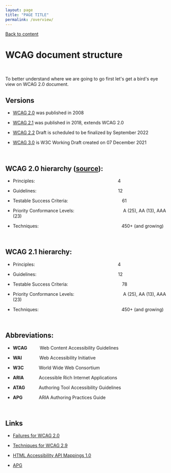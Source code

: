```yaml
---
layout: page
title: "PAGE TITLE"
permalink: /overview/
---
```

<link rel="stylesheet" href="/assets/css/style.css?v=07f9abc06ad55cffb2433692575c223659db012e" media="screen"><link rel="stylesheet" href="/css/style.css">
<a class="back-link" href="https://shoshiko.github.io">Back to content</a>
   
<div class="inner" markdown="1">

# WCAG document structure

&nbsp; 

To better understand where we are going to go first let's  get a bird's eye view on WCAG 2.0 document.

## Versions

- [WCAG 2.0](https://www.w3.org/TR/WCAG20/) was published in 2008

- [WCAG 2.1](https://www.w3.org/TR/WCAG21/) was published in 2018, extends WCAG 2.0

- [WCAG 2.2](https://www.w3.org/TR/WCAG22/) Draft is scheduled to be finalized by September 2022

- [WCAG 3.0](https://www.w3.org/TR/wcag-3.0/) is W3C Working Draft created on 07 December 2021

&nbsp; 

## WCAG 2.0 hierarchy ([source](https://www.audioeye.com/post/web-content-accessibility-guidelines/)):

* Principles: &nbsp; &nbsp; &nbsp; &nbsp; &nbsp; &nbsp; &nbsp; &nbsp; &nbsp; &nbsp; &nbsp; &nbsp; &nbsp; &nbsp; &nbsp; &nbsp; &nbsp; &nbsp; &nbsp; &nbsp; &nbsp; &nbsp; &nbsp; &nbsp; &nbsp; &nbsp; &nbsp; &nbsp;&nbsp; &nbsp; &nbsp; &nbsp; &nbsp; 4
  
* Guidelines: &nbsp; &nbsp; &nbsp; &nbsp; &nbsp; &nbsp; &nbsp; &nbsp; &nbsp; &nbsp; &nbsp; &nbsp; &nbsp; &nbsp; &nbsp; &nbsp; &nbsp; &nbsp; &nbsp; &nbsp; &nbsp; &nbsp; &nbsp; &nbsp; &nbsp; &nbsp; &nbsp; &nbsp; &nbsp; &nbsp; &nbsp; &nbsp; 12
  
* Testable Success Criteria:&nbsp; &nbsp; &nbsp; &nbsp; &nbsp; &nbsp; &nbsp; &nbsp; &nbsp; &nbsp;&nbsp;&nbsp;&nbsp;&nbsp;&nbsp;&nbsp;&nbsp;&nbsp;&nbsp;&nbsp;&nbsp;&nbsp;&nbsp;&nbsp;&nbsp;&nbsp;&nbsp;&nbsp;&nbsp;&nbsp;&nbsp;&nbsp;&nbsp;&nbsp;61
  
* Priority Conformance Levels:&nbsp; &nbsp; &nbsp; &nbsp;&nbsp;&nbsp;&nbsp;&nbsp;&nbsp;&nbsp;&nbsp;&nbsp;&nbsp;&nbsp;&nbsp;&nbsp;&nbsp;&nbsp;&nbsp;&nbsp;&nbsp;&nbsp;&nbsp;&nbsp;&nbsp;&nbsp;&nbsp;&nbsp;&nbsp;&nbsp;&nbsp;&nbsp;&nbsp;&nbsp;&nbsp;&nbsp;A (25), AA (13), AAA (23)
  
* Techniques: &nbsp; &nbsp; &nbsp; &nbsp; &nbsp; &nbsp; &nbsp; &nbsp; &nbsp; &nbsp; &nbsp; &nbsp; &nbsp; &nbsp; &nbsp; &nbsp; &nbsp; &nbsp; &nbsp; &nbsp; &nbsp; &nbsp; &nbsp; &nbsp; &nbsp; &nbsp; &nbsp; &nbsp; &nbsp; &nbsp; &nbsp; &nbsp; &nbsp;450+ (and growing)
  
&nbsp; 

## WCAG 2.1 hierarchy:

* Principles: &nbsp; &nbsp; &nbsp; &nbsp; &nbsp; &nbsp; &nbsp; &nbsp; &nbsp; &nbsp; &nbsp; &nbsp; &nbsp; &nbsp; &nbsp; &nbsp; &nbsp; &nbsp; &nbsp; &nbsp; &nbsp; &nbsp; &nbsp; &nbsp; &nbsp; &nbsp; &nbsp; &nbsp;&nbsp; &nbsp; &nbsp; &nbsp; &nbsp; 4
  
* Guidelines: &nbsp; &nbsp; &nbsp; &nbsp; &nbsp; &nbsp; &nbsp; &nbsp; &nbsp; &nbsp; &nbsp; &nbsp; &nbsp; &nbsp; &nbsp; &nbsp; &nbsp; &nbsp; &nbsp; &nbsp; &nbsp; &nbsp; &nbsp; &nbsp; &nbsp; &nbsp; &nbsp; &nbsp; &nbsp; &nbsp; &nbsp; &nbsp; 12
  
* Testable Success Criteria:&nbsp; &nbsp; &nbsp; &nbsp; &nbsp; &nbsp; &nbsp; &nbsp; &nbsp;&nbsp;&nbsp;&nbsp;&nbsp;&nbsp;&nbsp;&nbsp;&nbsp;&nbsp;&nbsp;&nbsp;&nbsp;&nbsp;&nbsp;&nbsp;&nbsp;&nbsp;&nbsp;&nbsp;&nbsp;&nbsp;&nbsp;&nbsp;&nbsp;&nbsp; 78
  
* Priority Conformance Levels:&nbsp; &nbsp; &nbsp; &nbsp;&nbsp;&nbsp;&nbsp;&nbsp;&nbsp;&nbsp;&nbsp;&nbsp;&nbsp;&nbsp;&nbsp;&nbsp;&nbsp;&nbsp;&nbsp;&nbsp;&nbsp;&nbsp;&nbsp;&nbsp;&nbsp;&nbsp;&nbsp;&nbsp;&nbsp;&nbsp;&nbsp;&nbsp;&nbsp;&nbsp;&nbsp;&nbsp;A (25), AA (13), AAA (23)
  
* Techniques: &nbsp; &nbsp; &nbsp; &nbsp; &nbsp; &nbsp; &nbsp; &nbsp; &nbsp; &nbsp; &nbsp; &nbsp; &nbsp; &nbsp; &nbsp; &nbsp; &nbsp; &nbsp; &nbsp; &nbsp; &nbsp; &nbsp; &nbsp; &nbsp; &nbsp; &nbsp; &nbsp; &nbsp; &nbsp; &nbsp; &nbsp; &nbsp; &nbsp;450+ (and growing)
  
&nbsp; 

## Abbreviations:

- **WCAG** &nbsp; &nbsp; &nbsp;&nbsp;&nbsp;&nbsp;&nbsp;Web Content Accessibility Guidelines

- **WAI**&nbsp; &nbsp; &nbsp; &nbsp; &nbsp; &nbsp; &nbsp; Web Accessibility Initiative

- **W3C**&nbsp; &nbsp; &nbsp; &nbsp; &nbsp; &nbsp; World Wide Web Consortium

- **ARIA** &nbsp; &nbsp; &nbsp; &nbsp; &nbsp; &nbsp;Accessible Rich Internet Applications

- **ATAG** &nbsp; &nbsp; &nbsp; &nbsp; &nbsp;&nbsp;Authoring Tool Accessibility Guidelines

- **APG**&nbsp; &nbsp; &nbsp; &nbsp; &nbsp; &nbsp;&nbsp; ARIA Authoring Practices Guide

&nbsp; 

## Links

- [Failures for WCAG 2.0](https://www.w3.org/TR/WCAG20-TECHS/failures)

- [Techniques for WCAG 2.9](https://www.w3.org/TR/WCAG20-TECHS/)

- [HTML Accessibility API Mappings 1.0](https://www.w3.org/TR/html-aam-1.0/#accessible-name-and-description-computation)

- [APG](https://www.w3.org/WAI/ARIA/apg/practices/landmark-regions/)

</div>
